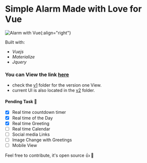 # Simple Alarm Made with Love for Vue

![Alarm with Vue](http://res.cloudinary.com/dfd5dyuho/image/upload/v1546559191/AlarmwithVue.gif){:align="right"}

Built with:
* _Vuejs_
* _Materialize_
* _Jquery_



### You can View the link [here](https://wonexo.github.io/alarmWithVue/)

* check the [v1](./v1) folder for the version one View.
* current UI is also located in the [v2](./v2) folder.

#### Pending Task :camel:
- [x] Real time countdown timer
- [x] Real time of the Day
- [x] Real time Greeting
- [ ] Real time Calendar
- [ ] Social media Links 
- [ ] Image Change with Greetings
- [ ] Mobile View

Feel free to contribute, it's open source :+1: :rocket:
